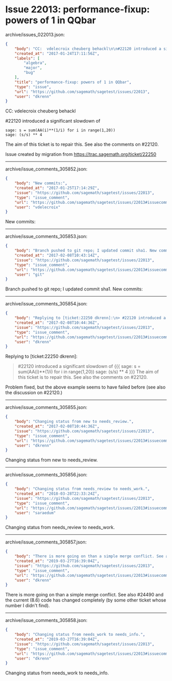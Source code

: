 # Issue 22013: performance-fixup: powers of 1 in QQbar

archive/issues_022013.json:
```json
{
    "body": "CC:  vdelecroix cheuberg behackl\n\n#22120 introduced a significant slowdown of\n\n```\nsage: s = sum(AA(i)**(1/i) for i in range(1,20))\nsage: (s/s) ** 4\n```\n\nThe aim of this ticket is to repair this. See also the comments on #22120.\n\n\nIssue created by migration from https://trac.sagemath.org/ticket/22250\n\n",
    "created_at": "2017-01-24T17:11:56Z",
    "labels": [
        "algebra",
        "major",
        "bug"
    ],
    "title": "performance-fixup: powers of 1 in QQbar",
    "type": "issue",
    "url": "https://github.com/sagemath/sagetest/issues/22013",
    "user": "dkrenn"
}
```
CC:  vdelecroix cheuberg behackl

#22120 introduced a significant slowdown of

```
sage: s = sum(AA(i)**(1/i) for i in range(1,20))
sage: (s/s) ** 4
```

The aim of this ticket is to repair this. See also the comments on #22120.


Issue created by migration from https://trac.sagemath.org/ticket/22250





---

archive/issue_comments_305852.json:
```json
{
    "body": "New commits:",
    "created_at": "2017-01-25T17:14:29Z",
    "issue": "https://github.com/sagemath/sagetest/issues/22013",
    "type": "issue_comment",
    "url": "https://github.com/sagemath/sagetest/issues/22013#issuecomment-305852",
    "user": "vdelecroix"
}
```

New commits:



---

archive/issue_comments_305853.json:
```json
{
    "body": "Branch pushed to git repo; I updated commit sha1. New commits:",
    "created_at": "2017-02-08T10:43:14Z",
    "issue": "https://github.com/sagemath/sagetest/issues/22013",
    "type": "issue_comment",
    "url": "https://github.com/sagemath/sagetest/issues/22013#issuecomment-305853",
    "user": "git"
}
```

Branch pushed to git repo; I updated commit sha1. New commits:



---

archive/issue_comments_305854.json:
```json
{
    "body": "Replying to [ticket:22250 dkrenn]:\n> #22120 introduced a significant slowdown of\n> {{{\n> sage: s = sum(AA(i)**(1/i) for i in range(1,20))\n> sage: (s/s) ** 4\n> }}}\n> The aim of this ticket is to repair this. See also the comments on #22120.\n\nProblem fixed, but the above example seems to have failed before (see also the discussion on #22120.)",
    "created_at": "2017-02-08T10:44:36Z",
    "issue": "https://github.com/sagemath/sagetest/issues/22013",
    "type": "issue_comment",
    "url": "https://github.com/sagemath/sagetest/issues/22013#issuecomment-305854",
    "user": "dkrenn"
}
```

Replying to [ticket:22250 dkrenn]:
> #22120 introduced a significant slowdown of
> {{{
> sage: s = sum(AA(i)**(1/i) for i in range(1,20))
> sage: (s/s) ** 4
> }}}
> The aim of this ticket is to repair this. See also the comments on #22120.

Problem fixed, but the above example seems to have failed before (see also the discussion on #22120.)



---

archive/issue_comments_305855.json:
```json
{
    "body": "Changing status from new to needs_review.",
    "created_at": "2017-02-08T10:44:36Z",
    "issue": "https://github.com/sagemath/sagetest/issues/22013",
    "type": "issue_comment",
    "url": "https://github.com/sagemath/sagetest/issues/22013#issuecomment-305855",
    "user": "dkrenn"
}
```

Changing status from new to needs_review.



---

archive/issue_comments_305856.json:
```json
{
    "body": "Changing status from needs_review to needs_work.",
    "created_at": "2018-03-28T22:33:24Z",
    "issue": "https://github.com/sagemath/sagetest/issues/22013",
    "type": "issue_comment",
    "url": "https://github.com/sagemath/sagetest/issues/22013#issuecomment-305856",
    "user": "saraedum"
}
```

Changing status from needs_review to needs_work.



---

archive/issue_comments_305857.json:
```json
{
    "body": "There is more going on than a simple merge conflict. See also #24490 and the current (8.6) code has changed completely (by some other ticket whose number I didn't find).",
    "created_at": "2019-03-27T16:39:04Z",
    "issue": "https://github.com/sagemath/sagetest/issues/22013",
    "type": "issue_comment",
    "url": "https://github.com/sagemath/sagetest/issues/22013#issuecomment-305857",
    "user": "dkrenn"
}
```

There is more going on than a simple merge conflict. See also #24490 and the current (8.6) code has changed completely (by some other ticket whose number I didn't find).



---

archive/issue_comments_305858.json:
```json
{
    "body": "Changing status from needs_work to needs_info.",
    "created_at": "2019-03-27T16:39:04Z",
    "issue": "https://github.com/sagemath/sagetest/issues/22013",
    "type": "issue_comment",
    "url": "https://github.com/sagemath/sagetest/issues/22013#issuecomment-305858",
    "user": "dkrenn"
}
```

Changing status from needs_work to needs_info.
